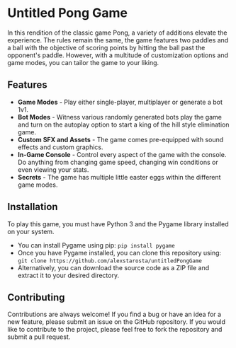 # Untitled Pong Game
In this rendition of the classic game Pong, a variety of additions elevate the experience. The rules remain the same, the game features two paddles and a ball with the objective of scoring points by hitting the ball past the opponent's paddle. However, with a multitude of customization options and game modes, you can tailor the game to your liking. 

## Features
* **Game Modes** - Play either single-player, multiplayer or generate a bot 1v1.
* **Bot Modes** - Witness various randomly generated bots play the game and turn on the autoplay option to start a king of the hill style elimination game.
* **Custom SFX and Assets** - The game comes pre-equipped with sound effects and custom graphics.
* **In-Game Console** - Control every aspect of the game with the console. Do anything from changing game speed, changing win conditions or even viewing your stats.
* **Secrets** - The game has multiple little easter eggs within the different game modes.

## Installation
To play this game, you must have Python 3 and the Pygame library installed on your system. 

* You can install Pygame using pip: `pip install pygame`
* Once you have Pygame installed, you can clone this repository using: `git clone https://github.com/alexstarosta/untitledPongGame`
* Alternatively, you can download the source code as a ZIP file and extract it to your desired directory.

## Contributing
Contributions are always welcome! If you find a bug or have an idea for a new feature, please submit an issue on the GitHub repository. If you would like to contribute to the project, please feel free to fork the repository and submit a pull request.
